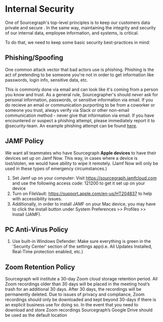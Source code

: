 # Internal Security

One of Sourcegraph's top-level principles is to keep our customers data private and secure . In the same way, maintaining the integrity and security of our
internal data, employee information, and systems, is critical.

To do that, we need to keep some basic security best-practices in mind:

## Phishing/Spoofing

One common attack vector that bad actors use is phishing. Phishing is the act of pretending to be someone you're not in order to get information like passwords,
login info, sensitive data, etc.

This is commonly done via email and can look like it's coming from a person you know and trust. As a general rule, Sourcegrapher's should _never_ ask for personal
information, passwords, or sensitive information via email. If you do recieve an email or communication purporting to be from a coworker or someone you trust,
always verify via Slack or other non-email communication method - never give that information via email. If you have encountered or suspect a phishing attempt,
please immediately report it to @security-team. An example phishing attempt can be found [here](https://photos.app.goo.gl/LEzDYiQjCYzfmw2a8).

## JAMF Policy

We want all teammates who have Sourcegraph **Apple devices** to have their devices set up on Jamf Now. This way, in cases where a device is lost/stolen, we would have ability to wipe it remotely. (Jamf Now will only be used in these types of emergency circumstances.)

1. Set Jamf up on your computer: Visit https://sourcegraph.jamfcloud.com and use the following access code: 121200 to get it set up on your device
2. Turn on FileVault: https://support.apple.com/en-us/HT204837 to help with accessibility issues.
3. Additionally, in order to install JAMF on your Mac device, you may have to click the install button under System Preferences >> Profiles >> Install (JAMF).

## PC Anti-Virus Policy

1. Use built-in Windows Defender: Make sure everything is green in the 'Security Center' section of the settings app(i.e. All Updates Installed, Real-Time protection enabled, etc.)

## Zoom Retention Policy

Sourcegraph will institute a 30-day Zoom cloud storage retention period. All Zoom recordings older than 30 days will be placed in the meeting host’s trash for an additional 30 days. After 30 days, the recordings will be permanently deleted. Due to issues of privacy and compliance, Zoom recordings should only be downloaded and kept beyond 30-days if there is an explicit business use for doing so. In the event that you need to download and store Zoom recordings Sourcegraph’s Google Drive should be used as the default location
